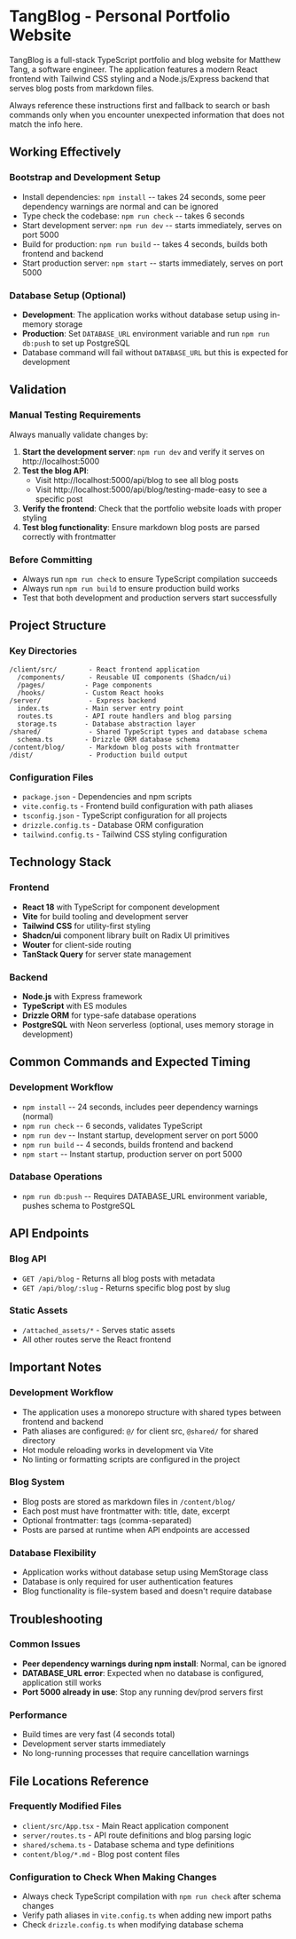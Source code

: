 # TangBlog - Personal Portfolio Website

TangBlog is a full-stack TypeScript portfolio and blog website for Matthew Tang, a software engineer. The application features a modern React frontend with Tailwind CSS styling and a Node.js/Express backend that serves blog posts from markdown files.

Always reference these instructions first and fallback to search or bash commands only when you encounter unexpected information that does not match the info here.

## Working Effectively

### Bootstrap and Development Setup
- Install dependencies: `npm install` -- takes 24 seconds, some peer dependency warnings are normal and can be ignored
- Type check the codebase: `npm run check` -- takes 6 seconds
- Start development server: `npm run dev` -- starts immediately, serves on port 5000
- Build for production: `npm run build` -- takes 4 seconds, builds both frontend and backend
- Start production server: `npm start` -- starts immediately, serves on port 5000

### Database Setup (Optional)
- **Development**: The application works without database setup using in-memory storage
- **Production**: Set `DATABASE_URL` environment variable and run `npm run db:push` to set up PostgreSQL
- Database command will fail without `DATABASE_URL` but this is expected for development

## Validation

### Manual Testing Requirements
Always manually validate changes by:
1. **Start the development server**: `npm run dev` and verify it serves on http://localhost:5000
2. **Test the blog API**: 
   - Visit http://localhost:5000/api/blog to see all blog posts
   - Visit http://localhost:5000/api/blog/testing-made-easy to see a specific post
3. **Verify the frontend**: Check that the portfolio website loads with proper styling
4. **Test blog functionality**: Ensure markdown blog posts are parsed correctly with frontmatter

### Before Committing
- Always run `npm run check` to ensure TypeScript compilation succeeds
- Always run `npm run build` to ensure production build works
- Test that both development and production servers start successfully

## Project Structure

### Key Directories
```
/client/src/        - React frontend application
  /components/      - Reusable UI components (Shadcn/ui)
  /pages/          - Page components
  /hooks/          - Custom React hooks
/server/            - Express backend
  index.ts         - Main server entry point
  routes.ts        - API route handlers and blog parsing
  storage.ts       - Database abstraction layer
/shared/            - Shared TypeScript types and database schema
  schema.ts        - Drizzle ORM database schema
/content/blog/      - Markdown blog posts with frontmatter
/dist/              - Production build output
```

### Configuration Files
- `package.json` - Dependencies and npm scripts
- `vite.config.ts` - Frontend build configuration with path aliases
- `tsconfig.json` - TypeScript configuration for all projects
- `drizzle.config.ts` - Database ORM configuration
- `tailwind.config.ts` - Tailwind CSS styling configuration

## Technology Stack

### Frontend
- **React 18** with TypeScript for component development
- **Vite** for build tooling and development server
- **Tailwind CSS** for utility-first styling
- **Shadcn/ui** component library built on Radix UI primitives
- **Wouter** for client-side routing
- **TanStack Query** for server state management

### Backend
- **Node.js** with Express framework
- **TypeScript** with ES modules
- **Drizzle ORM** for type-safe database operations
- **PostgreSQL** with Neon serverless (optional, uses memory storage in development)

## Common Commands and Expected Timing

### Development Workflow
- `npm install` -- 24 seconds, includes peer dependency warnings (normal)
- `npm run check` -- 6 seconds, validates TypeScript
- `npm run dev` -- Instant startup, development server on port 5000
- `npm run build` -- 4 seconds, builds frontend and backend
- `npm start` -- Instant startup, production server on port 5000

### Database Operations
- `npm run db:push` -- Requires DATABASE_URL environment variable, pushes schema to PostgreSQL

## API Endpoints

### Blog API
- `GET /api/blog` - Returns all blog posts with metadata
- `GET /api/blog/:slug` - Returns specific blog post by slug

### Static Assets
- `/attached_assets/*` - Serves static assets
- All other routes serve the React frontend

## Important Notes

### Development Workflow
- The application uses a monorepo structure with shared types between frontend and backend
- Path aliases are configured: `@/` for client src, `@shared/` for shared directory
- Hot module reloading works in development via Vite
- No linting or formatting scripts are configured in the project

### Blog System
- Blog posts are stored as markdown files in `/content/blog/`
- Each post must have frontmatter with: title, date, excerpt
- Optional frontmatter: tags (comma-separated)
- Posts are parsed at runtime when API endpoints are accessed

### Database Flexibility
- Application works without database setup using MemStorage class
- Database is only required for user authentication features
- Blog functionality is file-system based and doesn't require database

## Troubleshooting

### Common Issues
- **Peer dependency warnings during npm install**: Normal, can be ignored
- **DATABASE_URL error**: Expected when no database is configured, application still works
- **Port 5000 already in use**: Stop any running dev/prod servers first

### Performance
- Build times are very fast (4 seconds total)
- Development server starts immediately
- No long-running processes that require cancellation warnings

## File Locations Reference

### Frequently Modified Files
- `client/src/App.tsx` - Main React application component
- `server/routes.ts` - API route definitions and blog parsing logic
- `shared/schema.ts` - Database schema and type definitions
- `content/blog/*.md` - Blog post content files

### Configuration to Check When Making Changes
- Always check TypeScript compilation with `npm run check` after schema changes
- Verify path aliases in `vite.config.ts` when adding new import paths
- Check `drizzle.config.ts` when modifying database schema
